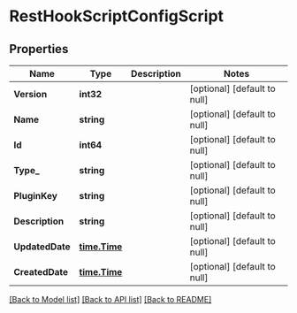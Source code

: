 # RestHookScriptConfigScript

## Properties
Name | Type | Description | Notes
------------ | ------------- | ------------- | -------------
**Version** | **int32** |  | [optional] [default to null]
**Name** | **string** |  | [optional] [default to null]
**Id** | **int64** |  | [optional] [default to null]
**Type_** | **string** |  | [optional] [default to null]
**PluginKey** | **string** |  | [optional] [default to null]
**Description** | **string** |  | [optional] [default to null]
**UpdatedDate** | [**time.Time**](time.Time.md) |  | [optional] [default to null]
**CreatedDate** | [**time.Time**](time.Time.md) |  | [optional] [default to null]

[[Back to Model list]](../README.md#documentation-for-models) [[Back to API list]](../README.md#documentation-for-api-endpoints) [[Back to README]](../README.md)

